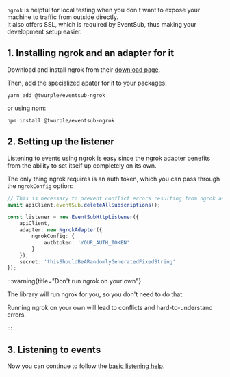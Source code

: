 `ngrok` is helpful for local testing when you don't want to expose your machine to traffic from outside directly.  
It also offers SSL, which is required by EventSub, thus making your development setup easier.

## 1. Installing ngrok and an adapter for it

Download and install ngrok from their [download page](https://ngrok.com/download).

Then, add the specialized apater for it to your packages:

    yarn add @twurple/eventsub-ngrok

or using npm:

    npm install @twurple/eventsub-ngrok

## 2. Setting up the listener

Listening to events using ngrok is easy since the ngrok adapter benefits from the ability to set itself up completely on its own.

The only thing ngrok requires is an auth token, which you can pass through the `ngrokConfig` option:

```ts
// This is necessary to prevent conflict errors resulting from ngrok assigning a new host name every time
await apiClient.eventSub.deleteAllSubscriptions();

const listener = new EventSubHttpListener({
	apiClient,
	adapter: new NgrokAdapter({
		ngrokConfig: {
			authtoken: 'YOUR_AUTH_TOKEN'
		}
	}),
	secret: 'thisShouldBeARandomlyGeneratedFixedString'
});
```

:::warning{title="Don't run ngrok on your own"}

The library will run ngrok for you, so you don't need to do that.

Running ngrok on your own will lead to conflicts and hard-to-understand errors.

:::

## 3. Listening to events

Now you can continue to follow the [basic listening help](/docs/getting-data/eventsub/listener-setup).
